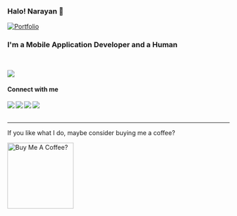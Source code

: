 ### Halo! Narayan  :penguin: 

[![Portfolio](https://img.shields.io/website?down_message=%E2%96%BC&label=Portfolio&style=for-the-badge&up_message=%E2%96%B2&url=http%3A%2F%2Fdipanjande.com%2F)](https://narayanpanthi.com.np)

<h3>I'm a Mobile Application Developer and a <span>Human</span></h3>
<br/>

<p>
  <img src="https://github-readme-stats.vercel.app/api/top-langs/?username=iamnaran&theme=github_dark&layout=donut&hide=jupyter%20notebook,matlab" />
</p>
  

#### Connect with me

<a href="https://www.linkedin.com/in/iamnaran/"><img align="left" src="https://img.shields.io/badge/LinkedIn-0A66C2?&style=for-the-badge&logo=LinkedIn&logoColor=white" /></a>
<a href="https://www.instagram.com/crafterpenguins/"><img align="left" src="https://img.shields.io/badge/Instagram-E4405F?&style=for-the-badge&logo=Instagram&logoColor=white" /></a>
<a href="https://iamnaran.medium.com"><img align="left" src="https://img.shields.io/badge/Medium-1DA1F2?&style=for-the-badge&logo=Medium&logoColor=white" /></a>
<a href="mailto:nrn.panthi@gmail.com"><img align="left" src="https://img.shields.io/badge/Email-EA4335?&style=for-the-badge&logo=Gmail&logoColor=white" /></a>

<br/><br/>

---

If you like what I do, maybe consider buying me a coffee?

<a href="https://www.buymeacoffee.com/iamnaran" target="_blank"><img src="https://cdn.buymeacoffee.com/buttons/v2/default-red.png" alt="Buy Me A Coffee?" width="150" ></a>
